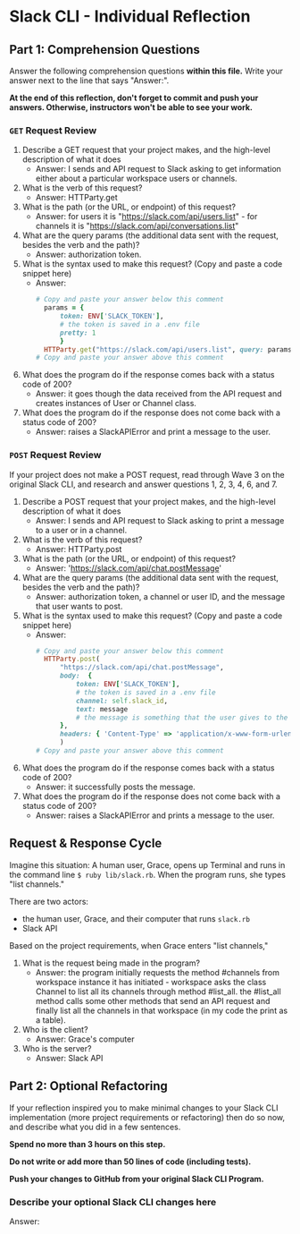 # Slack CLI - Individual Reflection

## Part 1: Comprehension Questions

Answer the following comprehension questions **within this file.** Write your answer next to the line that says "Answer:".

**At the end of this reflection, don't forget to commit and push your answers. Otherwise, instructors won't be able to see your work.**

### `GET` Request Review

1. Describe a GET request that your project makes, and the high-level description of what it does
    - Answer: I sends and API request to Slack asking to get information either about a particular workspace users or channels. 
1. What is the verb of this request?
    - Answer: HTTParty.get
1. What is the path (or the URL, or endpoint) of this request?
    - Answer: for users it is "https://slack.com/api/users.list" - for channels it is "https://slack.com/api/conversations.list"
1. What are the query params (the additional data sent with the request, besides the verb and the path)?
    - Answer: authorization token.
1. What is the syntax used to make this request? (Copy and paste a code snippet here)
    - Answer:
      ```ruby
      # Copy and paste your answer below this comment
        params = {
            token: ENV['SLACK_TOKEN'],
            # the token is saved in a .env file
            pretty: 1
            }
        HTTParty.get("https://slack.com/api/users.list", query: params)
      # Copy and paste your answer above this comment
      ```
1. What does the program do if the response comes back with a status code of 200?
    - Answer: it goes though the data received from the API request and creates instances of User or Channel class.
1. What does the program do if the response does not come back with a status code of 200?
    - Answer: raises a SlackAPIError and print a message to the user. 

### `POST` Request Review

If your project does not make a POST request, read through Wave 3 on the original Slack CLI, and research and answer questions 1, 2, 3, 4, 6, and 7.

1. Describe a POST request that your project makes, and the high-level description of what it does
    - Answer: I sends and API request to Slack asking to print a message to a user or in a channel. 
1. What is the verb of this request?
    - Answer: HTTParty.post
1. What is the path (or the URL, or endpoint) of this request?
    - Answer: 'https://slack.com/api/chat.postMessage'
1. What are the query params (the additional data sent with the request, besides the verb and the path)?
    - Answer: authorization token, a channel or user ID, and the message that user wants to post.
1. What is the syntax used to make this request? (Copy and paste a code snippet here)
    - Answer:
      ```ruby
      # Copy and paste your answer below this comment
        HTTParty.post(
            "https://slack.com/api/chat.postMessage",
            body:  {
                token: ENV['SLACK_TOKEN'],
                # the token is saved in a .env file
                channel: self.slack_id,
                text: message
                # the message is something that the user gives to the method.
            },
            headers: { 'Content-Type' => 'application/x-www-form-urlencoded' }
            )
      # Copy and paste your answer above this comment
      ```
1. What does the program do if the response comes back with a status code of 200?
    - Answer: it successfully posts the message.
1. What does the program do if the response does not come back with a status code of 200?
    - Answer: raises a SlackAPIError and prints a message to the user.

## Request & Response Cycle

Imagine this situation: A human user, Grace, opens up Terminal and runs in the command line `$ ruby lib/slack.rb`. When the program runs, she types "list channels."

There are two actors:
  - the human user, Grace, and their computer that runs `slack.rb`
  - Slack API

Based on the project requirements, when Grace enters "list channels,"
1. What is the request being made in the program?
    - Answer: the program initially requests the method #channels from workspace instance it has initiated - workspace asks the class Channel to list all its channels through method #list_all. the #list_all method calls some other methods that send an API request and finally list all the channels in that workspace (in my code the print as a table).  
1. Who is the client?
    - Answer: Grace's computer
1. Who is the server?
    - Answer: Slack API

## Part 2: Optional Refactoring

If your reflection inspired you to make minimal changes to your Slack CLI implementation (more project requirements or refactoring) then do so now, and describe what you did in a few sentences.

**Spend no more than 3 hours on this step.**

**Do not write or add more than 50 lines of code (including tests).**

**Push your changes to GitHub from your original Slack CLI Program.**

### Describe your optional Slack CLI changes here

Answer: 
